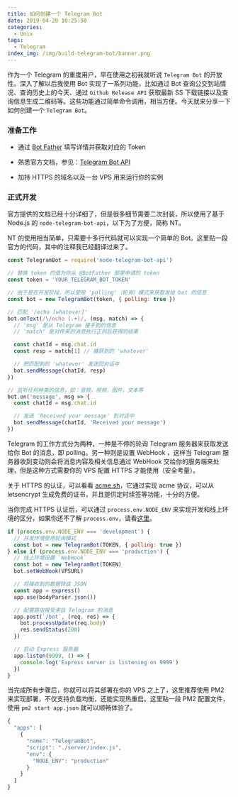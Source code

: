 ```yaml
---
title: 如何创建一个 Telegram Bot
date: 2019-04-20 10:25:50
categories:
  - Unix
tags:
  - Telegram
index_img: /img/build-telegram-bot/banner.png
---
```


作为一个 Telegram 的重度用户，早在使用之初我就听说 `Telegram Bot` 的开放性。深入了解以后我使用 Bot 实现了一系列功能，比如通过 Bot 查询公交到站情况、查询历史上的今天、通过 `Github Release API` 获取最新 SS 下载链接以及查询信息生成二维码等。这些功能通过简单命令调用，相当方便。今天就来分享一下如何创建一个 `Telegram Bot`。

<!-- more -->

### 准备工作

- 通过 [Bot Father](https://telegram.me/botfather) 填写详情并获取对应的 Token

- 熟悉官方文档，参见：[Telegram Bot API](https://core.telegram.org/bots/api)

- 加持 HTTPS 的域名以及一台 VPS 用来运行你的实例

### 正式开发

官方提供的文档已经十分详细了，但是很多细节需要二次封装，所以使用了基于 Node.js 的 `node-telegram-bot-api`，以下为了方便，简称 NT。

NT 的使用相当简单，只需要十多行代码就可以实现一个简单的 Bot。这里贴一段官方的代码，其中的注释我已经翻译过来了。

```Javascript
const TelegramBot = require('node-telegram-bot-api')

// 替换 token 的值为你从 @BotFather 那里申请的 token
const token = 'YOUR_TELEGRAM_BOT_TOKEN'

// 由于是在开发阶段，所以使用 'polling'（轮询）模式来获取发给 bot 的信息
const bot = new TelegramBot(token, { polling: true })

// 匹配 '/echo [whatever]'
bot.onText(/\/echo (.+)/, (msg, match) => {
  // 'msg' 是从 Telegram 接手到的信息
  // 'match' 是对传来的消息执行正则后获得的结果

  const chatId = msg.chat.id
  const resp = match[1] // 捕获到的 'whatever'

  // 把匹配到的 'whatever' 发送回对话中
  bot.sendMessage(chatId, resp)
})

// 监听任何种类的信息，如：音频，视频，图片，文本等
bot.on('message', msg => {
  const chatId = msg.chat.id

  // 发送 'Received your message' 到对话中
  bot.sendMessage(chatId, 'Received your message')
})
```

Telegram 的工作方式分为两种，一种是不停的轮询 Telegram 服务器来获取发送给你 Bot 的消息，即 polling。另一种则是设置 WebHook ，这样当 Telegram 服务器收到变动则会将消息内容及相关信息通过 WebHook 交给你的服务端来处理，但是这种方式需要你的 VPS 配置 HTTPS 才能使用（安全考量）。

关于 HTTPS 的认证，可以看看 [acme.sh](https://github.com/Neilpang/acme.sh)，它通过实现 acme 协议，可以从 letsencrypt 生成免费的证书，并且提供定时续签等功能，十分的方便。

当你完成 HTTPS 认证后，可以通过 `process.env.NODE_ENV` 来实现开发和线上环境的区分，如果你还不了解 `process.env`，请看[这里](https://nodejs.org/api/process.html#process_process_env)。

```Javascript
if (process.env.NODE_ENV === 'development') {
  // 开发环境使用轮询模式
  const bot = new TelegramBot(TOKEN, { polling: true })
} else if (process.env.NODE_ENV === 'production') {
  // 线上环境设置 `WebHook`
  const bot = new TelegramBot(TOKEN)
  bot.setWebHook(VPSURL)

  // 将接收到的数据转成 JSON
  const app = express()
  app.use(bodyParser.json())

  // 配置路由接受来自 Telegram 的消息
  app.post(`/bot`, (req, res) => {
    bot.processUpdate(req.body)
    res.sendStatus(200)
  })

  // 启动 Express 服务器
  app.listen(9999, () => {
    console.log('Express server is listening on 9999')
  })
}
```

当完成所有步骤后，你就可以将其部署在你的 VPS 之上了，这里推荐使用 PM2 来实现部署，不仅支持负载均衡，还能实现热重启。这里贴一段 PM2 配置文件，使用 `pm2 start app.json` 就可以顺畅体验了。

```Javascript
{
  "apps": [
    {
      "name": "TelegramBot",
      "script": "./server/index.js",
      "env": {
        "NODE_ENV": "production"
      }
    }
  ]
}
```
